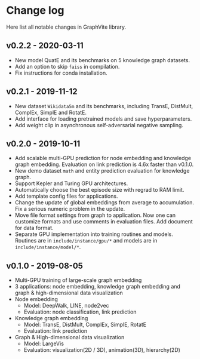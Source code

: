 Change log
==========

Here list all notable changes in GraphVite library.

v0.2.2 - 2020-03-11
-------------------
- New model QuatE and its benchmarks on 5 knowledge graph datasets.
- Add an option to skip `faiss` in compilation.
- Fix instructions for conda installation.

v0.2.1 - 2019-11-12
-------------------
- New dataset `Wikidata5m` and its benchmarks,
  including TransE, DistMult, ComplEx, SimplE and RotatE.
- Add interface for loading pretrained models and save hyperparameters.
- Add weight clip in asynchronous self-adversarial negative sampling.

v0.2.0 - 2019-10-11
-------------------
- Add scalable multi-GPU prediction for node embedding and knowledge graph embedding.
  Evaluation on link prediction is 4.6x faster than v0.1.0.
- New demo dataset `math` and entity prediction evaluation for knowledge graph.
- Support Kepler and Turing GPU architectures.
- Automatically choose the best episode size with regrad to RAM limit.
- Add template config files for applications.
- Change the update of global embeddings from average to accumulation. Fix a serious
  numeric problem in the update.
- Move file format settings from graph to application. Now one can customize formats
  and use comments in evaluation files. Add document for data format.
- Separate GPU implementation into training routines and models. Routines are in
  `include/instance/gpu/*` and models are in `include/instance/model/*`.

v0.1.0 - 2019-08-05
-------------------
- Multi-GPU training of large-scale graph embedding 
- 3 applications: node embedding, knowledge graph embedding and graph &
  high-dimensional data visualization
- Node embedding
    - Model: DeepWalk, LINE, node2vec
    - Evaluation: node classification, link prediction
- Knowledge graph embedding
    - Model: TransE, DistMult, ComplEx, SimplE, RotatE
    - Evaluation: link prediction
- Graph & High-dimensional data visualization
    - Model: LargeVis
    - Evaluation: visualization(2D / 3D), animation(3D), hierarchy(2D)